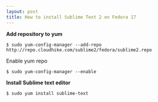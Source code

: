 ```yaml
---
layout: post
title: How to install Sublime Text 2 on Fedora 17
---
```


**Add repository to yum**  

``$ sudo yum-config-manager --add-repo http://repo.cloudhike.com/sublime2/fedora/sublime2.repo``

Enable yum repo

``$ sudo yum-config-manager --enable``

**Install Sublime text editor**  

``$ sudo yum install sublime-text``

